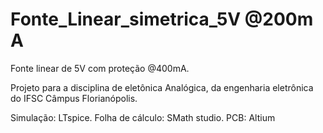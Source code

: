 # Fonte_Linear_simetrica_5V @200m A

Fonte linear de 5V com proteção @400mA.

Projeto para a disciplina de eletônica Analógica, da engenharia eletrônica do IFSC Câmpus Florianópolis.

Simulação: LTspice.
Folha de cálculo: SMath studio.
PCB: Altium
